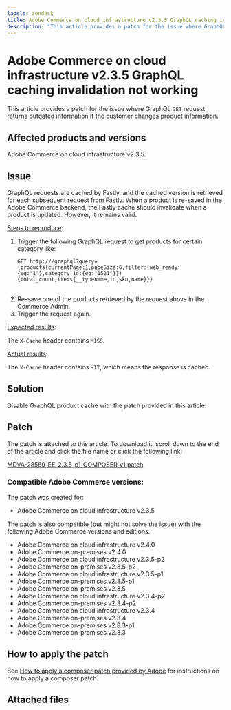 ```yaml
---
labels: zendesk
title: Adobe Commerce on cloud infrastructure v2.3.5 GraphQL caching invalidation not working
description: "This article provides a patch for the issue where GraphQL `GET` request returns outdated information if the customer changes product information."
---
```


# Adobe Commerce on cloud infrastructure v2.3.5 GraphQL caching invalidation not working

This article provides a patch for the issue where GraphQL `GET` request returns outdated information if the customer changes product information.

## Affected products and versions

Adobe Commerce on cloud infrastructure v2.3.5.

## Issue

GraphQL requests are cached by Fastly, and the cached version is retrieved for each subsequent request from Fastly. When a product is re-saved in the Adobe Commerce backend, the Fastly cache should invalidate when a product is updated. However, it remains valid.

<u>Steps to reproduce</u>:

1. Trigger the following GraphQL request to get products for certain category like:
    <pre><code class="language-graphql">GET http://<magento2-server>/graphql?query={products(currentPage:1,pageSize:6,filter:{web_ready:{eq:"1"},category_id:{eq:"1521"}}){total_count,items{__typename,id,sku,name}}}</code>
    </pre>
1. Re-save one of the products retrieved by the request above in the Commerce Admin.
1. Trigger the request again.

<u>Expected results</u>:

The `X-Cache` header contains `MISS`.

<u>Actual results</u>:

The `X-Cache` header contains `HIT`, which means the response is cached.

## Solution

Disable GraphQL product cache with the patch provided in this article.

## Patch

The patch is attached to this article. To download it, scroll down to the end of the article and click the file name or click the following link:

 [MDVA-28559\_EE\_2.3.5-p1\_COMPOSER\_v1.patch](assets/MDVA-28559_EE_2.3.5-p1_v1.composer.patch.zip)

### Compatible Adobe Commerce versions:

The patch was created for:

* Adobe Commerce on cloud infrastructure v2.3.5

The patch is also compatible (but might not solve the issue) with the following Adobe Commerce versions and editions:

* Adobe Commerce on cloud infrastructure v2.4.0
* Adobe Commerce on-premises v2.4.0
* Adobe Commerce on cloud infrastructure v2.3.5-p2
* Adobe Commerce on-premises v2.3.5-p2
* Adobe Commerce on cloud infrastructure v2.3.5-p1
* Adobe Commerce on-premises v2.3.5-p1
* Adobe Commerce on-premises v2.3.5
* Adobe Commerce on cloud infrastructure v2.3.4-p2
* Adobe Commerce on-premises v2.3.4-p2
* Adobe Commerce on cloud infrastructure v2.3.4
* Adobe Commerce on-premises v2.3.4
* Adobe Commerce on-premises v2.3.3-p1
* Adobe Commerce on-premises v2.3.3

## How to apply the patch

See [How to apply a composer patch provided by Adobe](https://support.magento.com/hc/en-us/articles/360028367731) for instructions on how to apply a composer patch.

## Attached files
